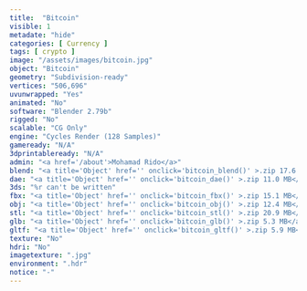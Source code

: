 ```yaml
---
title:  "Bitcoin"
visible: 1
metadate: "hide"
categories: [ Currency ]
tags: [ crypto ]
image: "/assets/images/bitcoin.jpg"
object: "Bitcoin"
geometry: "Subdivision-ready"
vertices: "506,696"
uvunwrapped: "Yes"
animated: "No"
software: "Blender 2.79b"
rigged: "No"
scalable: "CG Only"
engine: "Cycles Render (128 Samples)"
gameready: "N/A"
3dprintableready: "N/A"
admin: "<a href='/about'>Mohamad Rido</a>"
blend: "<a title='Object' href='' onclick='bitcoin_blend()' >.zip 17.6 MB</a>"
dae: "<a title='Object' href='' onclick='bitcoin_dae()' >.zip 11.0 MB</a>"
3ds: "%r can't be written"
fbx: "<a title='Object' href='' onclick='bitcoin_fbx()' >.zip 15.1 MB</a>"
obj: "<a title='Object' href='' onclick='bitcoin_obj()' >.zip 12.4 MB</a>"
stl: "<a title='Object' href='' onclick='bitcoin_stl()' >.zip 20.9 MB</a>"
glb: "<a title='Object' href='' onclick='bitcoin_glb()' >.zip 5.3 MB</a>"
gltf: "<a title='Object' href='' onclick='bitcoin_gltf()' >.zip 5.9 MB</a>"
texture: "No"
hdri: "No"
imagetexture: ".jpg"
environment: ".hdr"
notice: "-"
---
```

